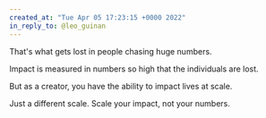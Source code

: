 ```yaml
---
created_at: "Tue Apr 05 17:23:15 +0000 2022"
in_reply_to: @leo_guinan
---
```


That's what gets lost in people chasing huge numbers. 

Impact is measured in numbers so high that the individuals are lost.

But as a creator, you have the ability to impact lives at scale.

Just a different scale. Scale your impact, not your numbers.